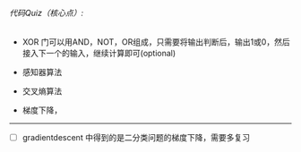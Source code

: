 ###### 代码Quiz（核心点）:

- XOR 门可以用AND，NOT，OR组成，只需要将输出判断后，输出1或0，然后接入下一个的输入，继续计算即可(optional)

- 感知器算法

- 交叉熵算法

- 梯度下降，

---

- [ ] gradientdescent 中得到的是二分类问题的梯度下降，需要多复习
